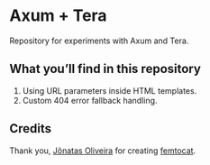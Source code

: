# Axum + Tera

Repository for experiments with Axum and Tera.

## What you’ll find in this repository

1. Using URL parameters inside HTML templates.
2. Custom 404 error fallback handling.

## Credits

Thank you, [Jônatas Oliveira](https://github.com/jonatasoli) for creating [femtocat](https://github.com/jonatasoli/femtocat-css).
